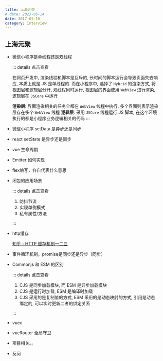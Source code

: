 ```yaml
---
title: 上海元聚
# date: 2023-06-14
date: 2017-05-16
category: Interview
---
```


## 上海元聚

- 微信小程序是单线程还是双线程

  ::: details 点击查看

  在网页开发中, 渲染线程和脚本是互斥的, 长时间的脚本运行会导致页面失去响应, 本质上就是 JS 是单线程的. 而在小程序中, 选择了 `Hybrid` 的渲染方式, 将视图层和逻辑层分开, 双线程同时运行, 视图层的界面使用 `WebView` 进行渲染, 逻辑层在 `JSCore` 中运行

  **渲染层**: 界面渲染相关的任务全都在 `WebView` 线程中执行. 多个界面则表示渲染层存在多个 `WebView` 线程
  **逻辑层**: 采用 `JSCore` 线程运行 JS 脚本, 在这个环境执行的都是小程序业务逻辑相关的代码
  :::

- 微信小程序 setData 是异步还是同步
- react setState 是异步还是同步
- vue 生命周期
- Emitter 如何实现
- flex缩写，各自代表什么意思
- 闭包的应用场景

  ::: details 点击查看
  
  1. 防抖节流
  2. 实现单例模式
  3. 私有属性/方法
  
  :::

- http缓存
  
  [知乎 - HTTP 缓存机制一二三](https://zhuanlan.zhihu.com/p/29750583)

- 事件循环机制，promise是同步还是异步（同步）
- Commonjs 和 ESM 的区别

  ::: details 点击查看
  
  1. CJS 是同步加载模块, 而 ESM 是异步加载模块
  2. CJS 是运行时加载, ESM 是编译时加载
  3. CJS 采用的是复制值的方式, ESM 采用的是动态映射的方式, 引用是动态绑定的, 可以实时更新二者的绑定关系

  :::

- vuex
- vueRouter 全局守卫
- 项目相关。。
- 反问
